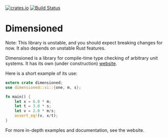 [![crates.io](https://img.shields.io/crates/v/dimensioned.svg)](https://crates.io/crates/dimensioned)
[![Build Status](https://travis-ci.org/paholg/dimensioned.svg?branch=master)](https://travis-ci.org/paholg/dimensioned)

Dimensioned
=====

Note: This library is unstable, and you should expect breaking changes for
now. It also depends on unstable Rust features.


Dimensioned is a library for compile-time type checking of arbitrary unit systems. It
has its own (under construction) [website](http://paholg.com/dimensioned/).

Here is a short example of its use:

```rust
extern crate dimensioned;
use dimensioned::si::{one, m, s};

fn main() {
    let x = 6.0 * m;
    let t = 3.0 * s;
    let v = 2.0 * m/s;
    assert_eq!(v, x/t);
}
```

For more in-depth examples and documentation, see the website.
